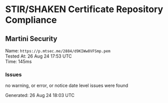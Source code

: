 # STIR/SHAKEN Certificate Repository Compliance

## Martini Security

Name: `https://p.mtsec.me/2884/d9KIWw8VFSmp.pem`\
Tested At: 26 Aug 24 17:53 UTC\
Time: 145ms

### Issues

no warning, or error, or notice date level issues were found

Generated: 26 Aug 24 18:03 UTC